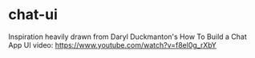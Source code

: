 # chat-ui
Inspiration heavily drawn from Daryl Duckmanton's How To Build a Chat App UI video: https://www.youtube.com/watch?v=f8el0g_rXbY

